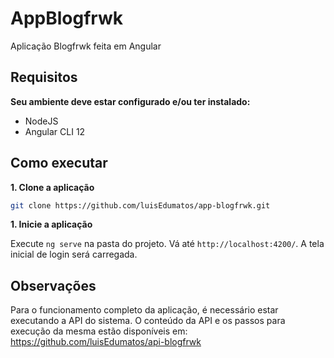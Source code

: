 # AppBlogfrwk

Aplicação Blogfrwk feita em Angular

## Requisitos 

**Seu ambiente deve estar configurado e/ou ter instalado:**

- NodeJS
- Angular CLI 12

## Como executar

**1. Clone a aplicação**

```bash
git clone https://github.com/luisEdumatos/app-blogfrwk.git
```

**1. Inicie a aplicação**

Execute `ng serve` na pasta do projeto. Vá até `http://localhost:4200/`. A tela inicial de login será carregada.

## Observações

Para o funcionamento completo da aplicação, é necessário estar executando a API do sistema. O conteúdo da API e os passos para execução da mesma estão disponíveis em: https://github.com/luisEdumatos/api-blogfrwk  